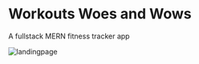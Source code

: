 # Workouts Woes and Wows
A fullstack MERN fitness tracker app

![landingpage](https://user-images.githubusercontent.com/47017874/190036464-f9c33002-3028-46d5-a22a-406fb83741b5.png)
